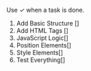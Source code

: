 Use ✓ when a task is done.

1. Add Basic Structure []
2. Add HTML Tags []
3. JavaScript Logic[]
4. Position Elements[]
5. Style Elements[]
6. Test Everything[]
